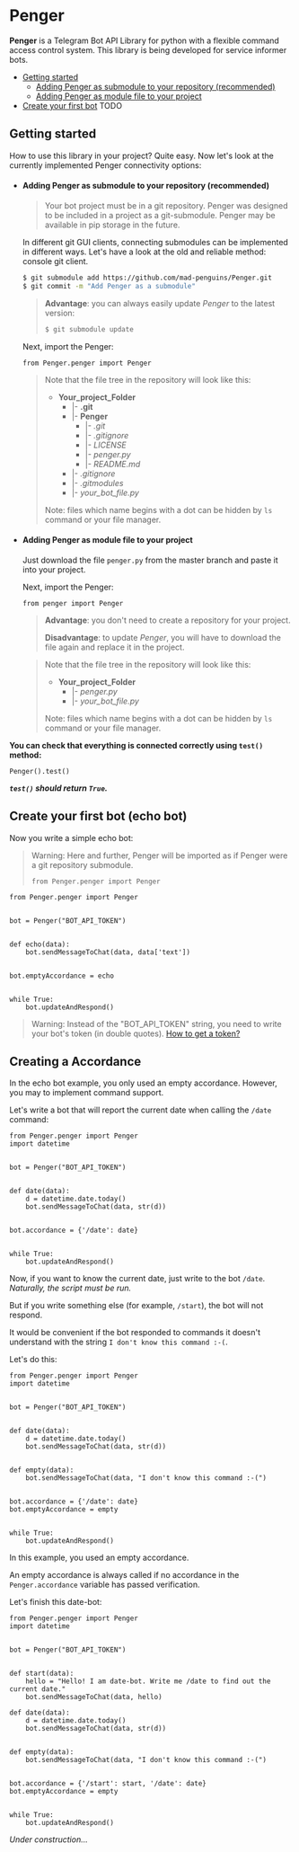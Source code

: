 # Penger

**Penger** is a Telegram Bot API Library for python with a flexible command access control system. This library is being developed for service informer bots.

* [Getting started](#getting-started)
    * [Adding Penger as submodule to your repository (recommended)](#adding-penger-as-submodule-to-your-repository-recommended)
    * [Adding Penger as module file to your project](#adding-penger-as-module-file-to-your-project)
* [Create your first bot](#create-your-first-bot) TODO

## Getting started
How to use this library in your project? Quite easy.
Now let's look at the currently implemented Penger connectivity options:

* #### Adding Penger as submodule to your repository (recommended)
  > Your bot project must be in a git repository. Penger was designed to be included in a project as a git-submodule.
  > Penger may be available in pip storage in the future.

  In different git GUI clients, connecting submodules can be implemented in different ways. Let's have a look at the old and reliable method: console git client.
  
  ```bash
  $ git submodule add https://github.com/mad-penguins/Penger.git
  $ git commit -m "Add Penger as a submodule"
  ```
  > **Advantage**: you can always easily update *Penger* to the latest version:
  > 
  > ```bash
  > $ git submodule update
  > ```
  
  Next, import the Penger:
  
  ```python3
  from Penger.penger import Penger
  ```
  
  > Note that the file tree in the repository will look like this:
  > - **Your_project_Folder**
  >     - |-  **.git**
  >     - |-  **Penger**
  >        - |-  *.git*
  >        - |-  *.gitignore*
  >        - |-  *LICENSE*
  >        - |-  *penger.py*
  >        - |-  *README.md*
  >     - |-  *.gitignore*
  >     - |-  *.gitmodules*
  >     - |-  *your_bot_file.py*
  >
  > Note: files which name begins with a dot can be hidden by `ls` command or your file manager.


* #### Adding Penger as module file to your project
  Just download the file `penger.py` from the master branch and paste it into your project.
  
  Next, import the Penger:
  
  ```python3
  from penger import Penger
  ```
  
  > **Advantage**: you don't need to create a repository for your project.
  >
  > **Disadvantage**: to update *Penger*, you will have to download the file again and replace it in the project.
  
  > Note that the file tree in the repository will look like this:
  > - **Your_project_Folder**
  >     - |-  *penger.py*
  >     - |-  *your_bot_file.py*
  >
  > Note: files which name begins with a dot can be hidden by `ls` command or your file manager.
  
**You can check that everything is connected correctly using `test()` method:**

```python3
Penger().test()
```
***`test()` should return `True`.***
  
## Create your first bot (echo bot)
Now you write a simple echo bot:

> Warning: Here and further, Penger will be imported as if Penger were a git repository submodule.
>
> ```python3
> from Penger.penger import Penger
> ```

```python3
from Penger.penger import Penger


bot = Penger("BOT_API_TOKEN")


def echo(data):
    bot.sendMessageToChat(data, data['text'])


bot.emptyAccordance = echo


while True:
    bot.updateAndRespond()

```

> Warning: Instead of the "BOT_API_TOKEN" string, you need to write your bot's token (in double quotes).
> [How to get a token?](https://core.telegram.org/bots#6-botfather)

## Creating a Accordance
In the echo bot example, you only used an empty accordance. However, you may to implement command support.

Let's write a bot that will report the current date when calling the ```/date``` command:

```python3
from Penger.penger import Penger
import datetime


bot = Penger("BOT_API_TOKEN")


def date(data):
    d = datetime.date.today()
    bot.sendMessageToChat(data, str(d))


bot.accordance = {'/date': date}


while True:
    bot.updateAndRespond()

```

Now, if you want to know the current date, just write to the bot ```/date```. *Naturally, the script must be run.*

But if you write something else (for example, ```/start```), the bot will not respond.

It would be convenient if the bot responded to commands it doesn't understand with the string
```I don't know this command :-(```.

Let's do this:

```python3
from Penger.penger import Penger
import datetime


bot = Penger("BOT_API_TOKEN")


def date(data):
    d = datetime.date.today()
    bot.sendMessageToChat(data, str(d))


def empty(data):
    bot.sendMessageToChat(data, "I don't know this command :-(")


bot.accordance = {'/date': date}
bot.emptyAccordance = empty


while True:
    bot.updateAndRespond()

```

In this example, you used an empty accordance.

An empty accordance is always called if no accordance in the ```Penger.accordance``` variable has passed verification.

Let's finish this date-bot:

```python3
from Penger.penger import Penger
import datetime


bot = Penger("BOT_API_TOKEN")


def start(data):
    hello = "Hello! I am date-bot. Write me /date to find out the current date."
    bot.sendMessageToChat(data, hello)

def date(data):
    d = datetime.date.today()
    bot.sendMessageToChat(data, str(d))


def empty(data):
    bot.sendMessageToChat(data, "I don't know this command :-(")


bot.accordance = {'/start': start, '/date': date}
bot.emptyAccordance = empty


while True:
    bot.updateAndRespond()

```


*Under construction...*
